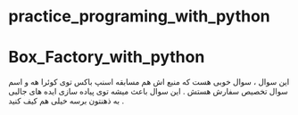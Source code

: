 # practice_programing_with_python
# Box_Factory_with_python
این سوال ، سوال خوبی هست که  منبع اش هم مسابقه اسنپ باکس توی کوئرا هه و اسم سوال تخصیص سفارش هستش . این سوال باعث میشه توی پیاده سازی ایده های جالبی به ذهنتون برسه  خیلی هم کیف کنید . 
